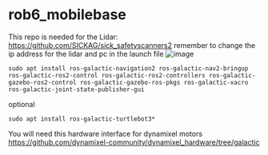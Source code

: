 # rob6_mobilebase

This repo is needed for the Lidar: https://github.com/SICKAG/sick_safetyscanners2
remember to change the ip address for the lidar and pc in the launch file
![image](https://user-images.githubusercontent.com/72868875/221827761-76bf8fb8-b73b-453e-bda0-a2229671764b.png)


```
sudo apt install ros-galactic-navigation2 ros-galactic-nav2-bringup ros-galactic-ros2-control ros-galactic-ros2-controllers ros-galactic-gazebo-ros2-control ros-galactic-gazebo-ros-pkgs ros-galactic-xacro ros-galactic-joint-state-publisher-gui
```


optional 
```
sudo apt install ros-galactic-turtlebot3*
```

You will need this hardware interface for dynamixel motors https://github.com/dynamixel-community/dynamixel_hardware/tree/galactic
